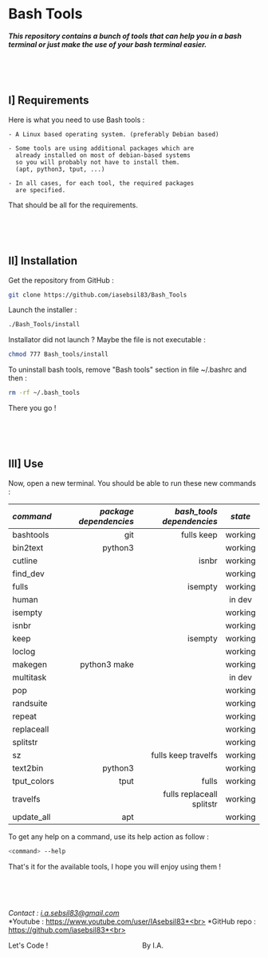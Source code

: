 # **Bash Tools**

***This repository contains a bunch of tools that can help you in a bash terminal or just make the use of your bash terminal easier.***

&nbsp;

&nbsp;



## I] Requirements

Here is what you need to use Bash tools :

    - A Linux based operating system. (preferably Debian based)

    - Some tools are using additional packages which are
      already installed on most of debian-based systems
      so you will probably not have to install them.
      (apt, python3, tput, ...)

    - In all cases, for each tool, the required packages
      are specified.

That should be all for the requirements.

&nbsp;

&nbsp;



## II] Installation

Get the repository from GitHub :
```bash
git clone https://github.com/iasebsil83/Bash_Tools
```

Launch the installer :
```bash
./Bash_Tools/install
```

Installator did not launch ?
Maybe the file is not executable :
```bash
chmod 777 Bash_tools/install
```

To uninstall bash tools, remove "Bash tools" section in file ~/.bashrc and then :
```bash
rm -rf ~/.bash_tools
```

There you go !

&nbsp;

&nbsp;



## III] Use

Now, open a new terminal.
You should be able to run these new commands :

|  *command*  |*package dependencies*|        *bash_tools dependencies*      | *state* |
|:------------|---------------------:|--------------------------------------:|:-------:|
| bashtools   |                  git |                             fulls keep| working |
| bin2text    |              python3 |                                       | working |
| cutline     |                      |                                  isnbr| working |
| find_dev    |                      |                                       | working |
| fulls       |                      |                                isempty| working |
| human       |                      |                                       |  in dev |
| isempty     |                      |                                       | working |
| isnbr       |                      |                                       | working |
| keep        |                      |                                isempty| working |
| loclog      |                      |                                       | working |
| makegen     |         python3 make |                                       | working |
| multitask   |                      |                                       |  in dev |
| pop         |                      |                                       | working |
| randsuite   |                      |                                       | working |
| repeat      |                      |                                       | working |
| replaceall  |                      |                                       | working |
| splitstr    |                      |                                       | working |
| sz          |                      |                    fulls keep travelfs| working |
| text2bin    |              python3 |                                       | working |
| tput_colors |                 tput |                                  fulls| working |
| travelfs    |                      |              fulls replaceall splitstr| working |
| update_all  |                  apt |                                       | working |

To get any help on a command, use its help action as follow :
```bash
<command> --help
```

That's it for the available tools, I hope you will enjoy using them !

&nbsp;

&nbsp;



*Contact     : i.a.sebsil83@gmail.com*<br>
*Youtube     : https://www.youtube.com/user/IAsebsil83*<br>
*GitHub repo : https://github.com/iasebsil83*<br>

Let's Code ! &nbsp;&nbsp;&nbsp;&nbsp;&nbsp;&nbsp;&nbsp;
&nbsp;&nbsp;&nbsp;&nbsp;&nbsp;&nbsp;&nbsp;&nbsp;&nbsp;
&nbsp;&nbsp;&nbsp;&nbsp;&nbsp;&nbsp;&nbsp;&nbsp;&nbsp;
&nbsp;&nbsp;&nbsp;&nbsp;&nbsp;&nbsp;&nbsp;&nbsp;&nbsp;
&nbsp;&nbsp;&nbsp;&nbsp;&nbsp;&nbsp;&nbsp;&nbsp;&nbsp;By I.A.
